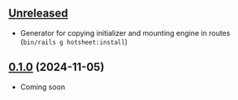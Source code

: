 ## [Unreleased](https://github.com/renuo/hotsheet/compare/v0.1.0..HEAD)

- Generator for copying initializer and mounting engine in routes (`bin/rails g hotsheet:install`)

## [0.1.0](https://github.com/renuo/hotsheet/releases/tag/v0.1.0) (2024-11-05)

- Coming soon
